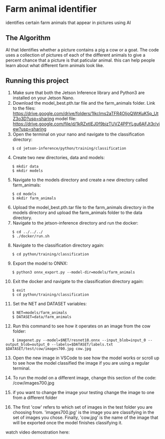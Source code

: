 # Farm animal identifier

 identifies certain farm animals that appear in pictures using AI



## The Algorithm

AI that Identifies whether a picture contains a pig a cow or a goat.
The code uses a collection of pictures of each of the different animals to give a percent chance that a picture is that paticular animal. this can help people learn about what different farm animals look like.

## Running this project

1. Make sure that both the Jetson Inference library and Python3 are installed on your Jetson Nano.
2. Download the model_best.pth.tar file and the farm_animals folder. Link to the files: https://drive.google.com/drive/folders/1lkcIms2aTFR4OIjoQWtKuK5p_UtZ3o3D?usp=sharing
model file: https://drive.google.com/file/d/1kRZxtIEJ0f9bjzTUVZ4PPYLgu6AFJt3r/view?usp=sharing
3. Open the terminal on your nano and navigate to the classification directory:
```
   $ cd jetson-inference/python/training/classification
```
4. Create two new directories, data and models:
```
   $ mkdir data
   $ mkdir models
```
5. Navigate to the models directory and create a new directory called farm_animals:
```
   $ cd models
   $ mkdir farm_animals
```
6. Upload the model_best.pth.tar file to the farm_animals directory in the models directory and upload the farm_animals folder to the data directory.
7. Navigate to the jetson-inference directory and run the docker:
```
   $ cd ../../../
   $ ./docker/run.sh
```
8. Navigate to the classification directory again:
```
   $ cd python/training/classification
```
9. Export the model to ONNX:
```
   $ python3 onnx_export.py --model-dir=models/farm_animals
```
10. Exit the docker and navigate to the classification directory again:
```
   $ exit
   $ cd python/training/classification
```
11. Set the NET and DATASET variables:
```
   $ NET=models/farm_animals
   $ DATASET=data/farm_animals
```
12. Run this command to see how it operates on an image from the cow folder:
```
   $ imagenet.py --model=$NET/resnet18.onnx --input_blob=input_0 --output_blob=output_0 --labels=$DATASET/labels.txt $DATASET/test/cow/images700.jpg cow.jpg
```
13. Open the new image in VSCode to see how the model works or scroll up to see how the model classified the image if you are using a regular terminal.
14. To run the model on a different image, change this section of the code: /cow/images700.jpg 

15. if you want to change the image your testing change the image to one from a different folder

16. The first 'cow' refers to which set of images in the test folder you are choosing from. 'images700.jpg' is the image you are classifying in the set of images you chose. Finally, 'cow.jpg' is the name of the image that will be exported once the model finishes classifying it.

watch video demostration here: 

